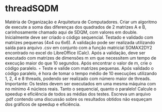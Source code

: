 # threadSQDM
Matéria de Organização e Arquitetura de Computadores.
Criar um algoritmo de execute a soma das diferenças dos quadrados de 2 matrizes A e B,
carinhosamente chamado aqui de SDQM, com valores em double.
Inicialmente deve ser criado o código sequencial.
Testado e validado com matrizes pequenas (4x4 ou 6x6). A validação pode ser realizada utilizando saída para arquivo .csv em conjunto com a função matricial SOMAX2DY2
encontrado no excel do LibreOffice (Calc).
Após a validação, deve ser executado com matrizes de dimensões m xm que necessitem um tempo de execução maior do que 10 segundos.
Após encontrar o valor de m, crie o código paralelo.
◦ Teste e valide com matrizes pequenas.
Após validado o código paralelo, é hora de tomar o tempo médio de 10 execuções utilizando 1, 2, 4 e 8 threads, podendo ser realizado com número maior de threads.
Importante: Os testes devem ser executados em uma mesma máquina com no mínimo 4 núcleos reais.
Tanto o sequencial, quanto o paralelo!
Calcule o speedup e eficiência de todos as médias dos testes.
Escreva um arquivo .pdf contendo uma discussão sobre os resultados obtidos não esqueçam dos gráficos de speedup e eficiência.
